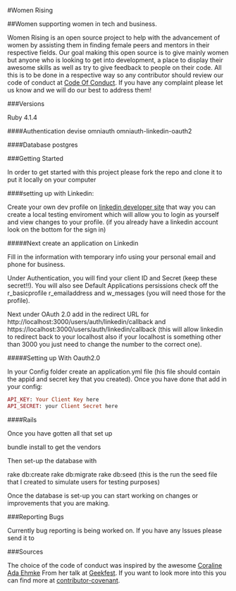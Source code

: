 #Women Rising

##Women supporting women in tech and business.

Women Rising is an open source project to help with the advancement of women by assisting them in finding female peers and mentors in their respective fields. Our goal making this open source is to give mainly women but anyone who is looking to get into development, a place to display their awesome skills as well as try to give feedback to people on their code. All this is to be done in a respective way so any contributor should review our code of conduct at [Code Of Conduct](https://github.com/kma3a/womenrising/blob/master/CODE_OF_CONDUCT.md). If you have any complaint please let us know and we will do our best to address them!

###Versions

Ruby 4.1.4

####Authentication
devise
omniauth
omniauth-linkedin-oauth2

####Database
postgres

###Getting Started

In order to get started with this project please fork the repo and clone it to put it locally on your computer

####setting up with Linkedin:

Create your own dev profile on [linkedin developer site](https://developer.linkedin.com/) that way you can create a local testing enviroment which will allow you to login as yourself and view changes to your profile. (if you already have a linkedin account look on the bottom for the sign in)

#####Next create an application on Linkedin

Fill in the information with temporary info using your personal email and phone for business.

Under Authentication, you will find your client ID and Secret (keep these secret!!). You will also see Default Applications persissions check off the r\_basicprofile r\_emailaddress and w\_messages (you will need those for the profile).

Next under OAuth 2.0 add in the redirect URL for http://localhost:3000/users/auth/linkedin/callback and https://localhost:3000/users/auth/linkedin/callback (this will allow linkedin to redirect back to your localhost also if your localhost is something other than 3000 you just need to change the number to the correct one).

#####Setting up With Oauth2.0

In your Config folder create an application.yml file (his file should contain the appid and secret key that you created).  Once you have done that add in your config:

```ruby
API_KEY: Your Client Key here
API_SECRET: your Client Secret here
```

####Rails

Once you have gotten all that set up

bundle install to get the vendors

Then set-up the database with 

rake db:create
rake db:migrate
rake db:seed (this is the run the seed file that I created to simulate users for testing purposes)

Once the database is set-up you can start working on changes or improvements that you are making.


###Reporting Bugs

Currently bug reporting is being worked on. If you have any Issues please send it to 


###Sources

The choice of the code of conduct was inspired by the awesome [Coraline Ada Ehmke](https://github.com/CoralineAda) From her talk at [Geekfest](https://vimeo.com/101449990). If you want to look more into this you can find more at [contributor-covenant](http://contributor-covenant.org/).
